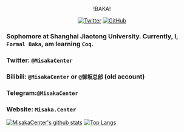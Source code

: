 <p align="center">!BAKA!</p>
<p align="center">
  <a href="https://twitter.com/misakacenter"><img src="https://img.shields.io/twitter/follow/misakacenter.svg?style=social" alt="Twitter"></a>
  <a href="https://github.com/misakacenter?tab=followers"><img src="https://img.shields.io/github/followers/misakacenter.svg?label=Follow%20@misakacenter&style=social" alt="GitHub"></a>
</p>

### Sophomore at Shanghai Jiaotong University. Currently, I, `Formal Baka`, am learning `Coq`.
### Twitter: `@MisakaCenter`
### Bilibili: `@MisakaCenter` or `@御坂总部` (old account)
### Telegram:`@MisakaCenter`
### Website: `Misaka.Center`
[![MisakaCenter's github stats](https://github-readme-stats.vercel.app/api?username=misakacenter&show_icons=true)](https://github.com/anuraghazra/github-readme-stats)
[![Top Langs](https://github-readme-stats.vercel.app/api/top-langs/?username=MisakaCenter)](https://github.com/anuraghazra/github-readme-stats)
